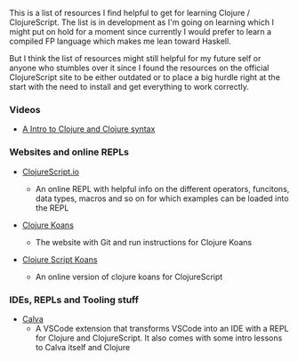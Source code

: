 This is a list of resources I find helpful to get for learning Clojure / ClojureScript. The list is in development as I'm going on learning which I might put on hold for a moment since currently I would prefer to learn a compiled FP language which makes me lean toward Haskell.

But I think the list of resources might still helpful for my future self or anyone who stumbles over it since I found the resources on the official ClojureScript site to be either outdated or to place a big hurdle right at the start with the need to install and get everything to work correctly.

### Videos

 - [A Intro to Clojure and Clojure syntax](https://youtu.be/uwRFOFvd-CU)

### Websites and online REPLs

- [ClojureScript.io](https://clojurescript.io)
	- An online REPL with helpful info on the different operators, funcitons, data types, macros and so on for which examples can be loaded into the REPL

- [Clojure Koans](http://clojurekoans.com) 
	- The website with Git and run instructions for Clojure Koans

- [Clojure Script Koans](http://clojurescriptkoans.com) 
	- An online version of clojure koans for ClojureScript

### IDEs, REPLs and Tooling stuff

- [Calva](https://calva.io)
	- A VSCode extension that transforms VSCode into an IDE with a REPL for Clojure and ClojureScript. It also comes with some intro lessons to Calva itself and Clojure